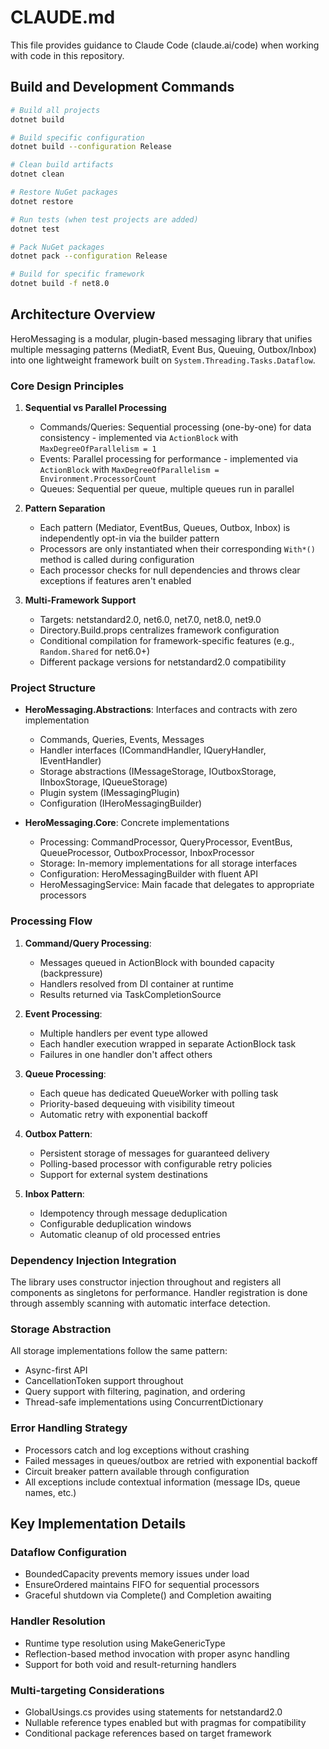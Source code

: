 # CLAUDE.md

This file provides guidance to Claude Code (claude.ai/code) when working with code in this repository.

## Build and Development Commands

```bash
# Build all projects
dotnet build

# Build specific configuration
dotnet build --configuration Release

# Clean build artifacts
dotnet clean

# Restore NuGet packages
dotnet restore

# Run tests (when test projects are added)
dotnet test

# Pack NuGet packages
dotnet pack --configuration Release

# Build for specific framework
dotnet build -f net8.0
```

## Architecture Overview

HeroMessaging is a modular, plugin-based messaging library that unifies multiple messaging patterns (MediatR, Event Bus, Queuing, Outbox/Inbox) into one lightweight framework built on `System.Threading.Tasks.Dataflow`.

### Core Design Principles

1. **Sequential vs Parallel Processing**
   - Commands/Queries: Sequential processing (one-by-one) for data consistency - implemented via `ActionBlock` with `MaxDegreeOfParallelism = 1`
   - Events: Parallel processing for performance - implemented via `ActionBlock` with `MaxDegreeOfParallelism = Environment.ProcessorCount`
   - Queues: Sequential per queue, multiple queues run in parallel

2. **Pattern Separation**
   - Each pattern (Mediator, EventBus, Queues, Outbox, Inbox) is independently opt-in via the builder pattern
   - Processors are only instantiated when their corresponding `With*()` method is called during configuration
   - Each processor checks for null dependencies and throws clear exceptions if features aren't enabled

3. **Multi-Framework Support**
   - Targets: netstandard2.0, net6.0, net7.0, net8.0, net9.0
   - Directory.Build.props centralizes framework configuration
   - Conditional compilation for framework-specific features (e.g., `Random.Shared` for net6.0+)
   - Different package versions for netstandard2.0 compatibility

### Project Structure

- **HeroMessaging.Abstractions**: Interfaces and contracts with zero implementation
  - Commands, Queries, Events, Messages
  - Handler interfaces (ICommandHandler, IQueryHandler, IEventHandler)
  - Storage abstractions (IMessageStorage, IOutboxStorage, IInboxStorage, IQueueStorage)
  - Plugin system (IMessagingPlugin)
  - Configuration (IHeroMessagingBuilder)

- **HeroMessaging.Core**: Concrete implementations
  - Processing: CommandProcessor, QueryProcessor, EventBus, QueueProcessor, OutboxProcessor, InboxProcessor
  - Storage: In-memory implementations for all storage interfaces
  - Configuration: HeroMessagingBuilder with fluent API
  - HeroMessagingService: Main facade that delegates to appropriate processors

### Processing Flow

1. **Command/Query Processing**: 
   - Messages queued in ActionBlock with bounded capacity (backpressure)
   - Handlers resolved from DI container at runtime
   - Results returned via TaskCompletionSource

2. **Event Processing**:
   - Multiple handlers per event type allowed
   - Each handler execution wrapped in separate ActionBlock task
   - Failures in one handler don't affect others

3. **Queue Processing**:
   - Each queue has dedicated QueueWorker with polling task
   - Priority-based dequeuing with visibility timeout
   - Automatic retry with exponential backoff

4. **Outbox Pattern**:
   - Persistent storage of messages for guaranteed delivery
   - Polling-based processor with configurable retry policies
   - Support for external system destinations

5. **Inbox Pattern**:
   - Idempotency through message deduplication
   - Configurable deduplication windows
   - Automatic cleanup of old processed entries

### Dependency Injection Integration

The library uses constructor injection throughout and registers all components as singletons for performance. Handler registration is done through assembly scanning with automatic interface detection.

### Storage Abstraction

All storage implementations follow the same pattern:
- Async-first API
- CancellationToken support throughout
- Query support with filtering, pagination, and ordering
- Thread-safe implementations using ConcurrentDictionary

### Error Handling Strategy

- Processors catch and log exceptions without crashing
- Failed messages in queues/outbox are retried with exponential backoff
- Circuit breaker pattern available through configuration
- All exceptions include contextual information (message IDs, queue names, etc.)

## Key Implementation Details

### Dataflow Configuration
- BoundedCapacity prevents memory issues under load
- EnsureOrdered maintains FIFO for sequential processors
- Graceful shutdown via Complete() and Completion awaiting

### Handler Resolution
- Runtime type resolution using MakeGenericType
- Reflection-based method invocation with proper async handling
- Support for both void and result-returning handlers

### Multi-targeting Considerations
- GlobalUsings.cs provides using statements for netstandard2.0
- Nullable reference types enabled but with pragmas for compatibility
- Conditional package references based on target framework